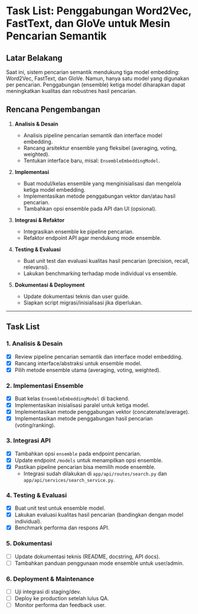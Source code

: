 # Task List: Penggabungan Word2Vec, FastText, dan GloVe untuk Mesin Pencarian Semantik

## Latar Belakang

Saat ini, sistem pencarian semantik mendukung tiga model embedding: Word2Vec, FastText, dan GloVe. Namun, hanya satu model yang digunakan per pencarian. Penggabungan (ensemble) ketiga model diharapkan dapat meningkatkan kualitas dan robustnes hasil pencarian.

## Rencana Pengembangan

1. **Analisis & Desain**

   - Analisis pipeline pencarian semantik dan interface model embedding.
   - Rancang arsitektur ensemble yang fleksibel (averaging, voting, weighted).
   - Tentukan interface baru, misal: `EnsembleEmbeddingModel`.

2. **Implementasi**

   - Buat modul/kelas ensemble yang menginisialisasi dan mengelola ketiga model embedding.
   - Implementasikan metode penggabungan vektor dan/atau hasil pencarian.
   - Tambahkan opsi ensemble pada API dan UI (opsional).

3. **Integrasi & Refaktor**

   - Integrasikan ensemble ke pipeline pencarian.
   - Refaktor endpoint API agar mendukung mode ensemble.

4. **Testing & Evaluasi**

   - Buat unit test dan evaluasi kualitas hasil pencarian (precision, recall, relevansi).
   - Lakukan benchmarking terhadap mode individual vs ensemble.

5. **Dokumentasi & Deployment**
   - Update dokumentasi teknis dan user guide.
   - Siapkan script migrasi/inisialisasi jika diperlukan.

---

## Task List

### 1. Analisis & Desain

- [x] Review pipeline pencarian semantik dan interface model embedding.
- [x] Rancang interface/abstraksi untuk ensemble model.
- [x] Pilih metode ensemble utama (averaging, voting, weighted).

### 2. Implementasi Ensemble

- [x] Buat kelas `EnsembleEmbeddingModel` di backend.
- [x] Implementasikan inisialisasi paralel untuk ketiga model.
- [x] Implementasikan metode penggabungan vektor (concatenate/average).
- [x] Implementasikan metode penggabungan hasil pencarian (voting/ranking).

### 3. Integrasi API

- [x] Tambahkan opsi `ensemble` pada endpoint pencarian.
- [x] Update endpoint `/models` untuk menampilkan opsi ensemble.
- [x] Pastikan pipeline pencarian bisa memilih mode ensemble.
  - Integrasi sudah dilakukan di `app/api/routes/search.py` dan `app/api/services/search_service.py`.

### 4. Testing & Evaluasi

- [x] Buat unit test untuk ensemble model.
- [x] Lakukan evaluasi kualitas hasil pencarian (bandingkan dengan model individual).
- [x] Benchmark performa dan respons API.

### 5. Dokumentasi

- [ ] Update dokumentasi teknis (README, docstring, API docs).
- [ ] Tambahkan panduan penggunaan mode ensemble untuk user/admin.

### 6. Deployment & Maintenance

- [ ] Uji integrasi di staging/dev.
- [ ] Deploy ke production setelah lulus QA.
- [ ] Monitor performa dan feedback user.

